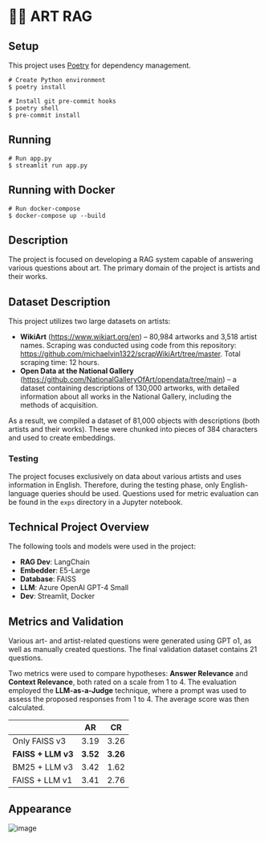 # 🦜️🔗 ART RAG


## Setup

This project uses [Poetry](https://python-poetry.org/) for dependency management.

```shell
# Create Python environment
$ poetry install

# Install git pre-commit hooks
$ poetry shell
$ pre-commit install
```

## Running

```shell
# Run app.py
$ streamlit run app.py
```

## Running with Docker

```shell
# Run docker-compose
$ docker-compose up --build
```

## Description

The project is focused on developing a RAG system capable of answering various questions about art. The primary domain of the project is artists and their works.

## Dataset Description

This project utilizes two large datasets on artists:

- **WikiArt** (https://www.wikiart.org/en) – 80,984 artworks and 3,518 artist names. Scraping was conducted using code from this repository: https://github.com/michaelvin1322/scrapWikiArt/tree/master. Total scraping time: 12 hours.
- **Open Data at the National Gallery** (https://github.com/NationalGalleryOfArt/opendata/tree/main) – a dataset containing descriptions of 130,000 artworks, with detailed information about all works in the National Gallery, including the methods of acquisition.

As a result, we compiled a dataset of 81,000 objects with descriptions (both artists and their works). These were chunked into pieces of 384 characters and used to create embeddings.

### Testing

The project focuses exclusively on data about various artists and uses information in English. Therefore, during the testing phase, only English-language queries should be used. Questions used for metric evaluation can be found in the `exps` directory in a Jupyter notebook.

## Technical Project Overview

The following tools and models were used in the project:

- **RAG Dev**: LangChain  
- **Embedder**: E5-Large  
- **Database**: FAISS  
- **LLM**: Azure OpenAI GPT-4 Small  
- **Dev**: Streamlit, Docker  

## Metrics and Validation

Various art- and artist-related questions were generated using GPT o1, as well as manually created questions. The final validation dataset contains 21 questions.  

Two metrics were used to compare hypotheses: **Answer Relevance** and **Context Relevance**, both rated on a scale from 1 to 4. The evaluation employed the **LLM-as-a-Judge** technique, where a prompt was used to assess the proposed responses from 1 to 4. The average score was then calculated.

|   |AR|CR|
|---|---|---|
|Only FAISS v3|3.19|3.26|
|**FAISS + LLM v3**|**3.52**|**3.26**|
|BM25 + LLM v3|3.42|1.62|
|FAISS + LLM v1|3.41|2.76|

## Appearance

![image](https://github.com/user-attachments/assets/d409cb94-3221-402a-bb62-893e3b0b7039)

